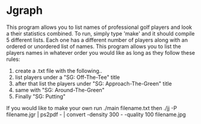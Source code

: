 # Jgraph

This program allows you to list names of professional golf players and look a their statistics combined.
To run, simply type 'make' and it should compile 5 different lists.
Each one has a different number of players along with an ordered or unordered list of names.
This program allows you to list the players names in whatever order you would like as long as they follow these 
rules:

1. create a .txt file with the following..
2. list players under a "SG: Off-The-Tee" title
3. after that list the players under "SG: Approach-The-Green" title
4. same with "SG: Around-The-Green"
5. Finally "SG: Putting"

If you would like to make your own run 
./main filename.txt
then 
./jj -P filename.jgr | ps2pdf - | convert -density 300 - -quality 100 filename.jpg

